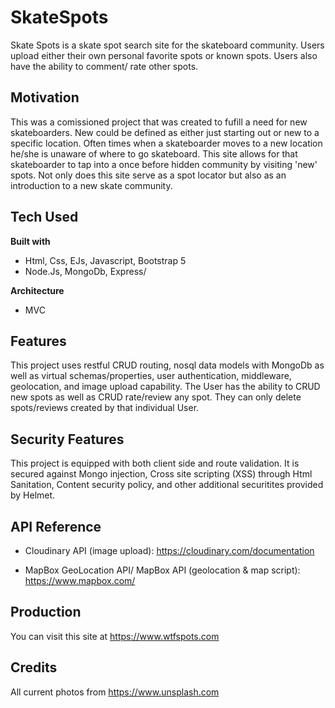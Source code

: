 # SkateSpots
Skate Spots is a skate spot search site for the skateboard community. Users upload either their own personal favorite spots or known spots. Users also have the ability to comment/ rate other spots.

## Motivation
This was a comissioned project that was created to fufill a need for new skateboarders. New could be defined as either just starting out or new to a specific location. Often times when a skateboarder moves to a new location he/she is unaware of where to go skateboard. This site allows for that skateboarder to tap into a once before hidden community by visiting 'new' spots. Not only does this site serve as a spot locator but also as an introduction to a new skate community.

## Tech Used
<b>Built with</b>
- Html, Css, EJs, Javascript, Bootstrap 5
- Node.Js, MongoDb, Express/

<b>Architecture</b>
- MVC

## Features
This project uses restful CRUD routing, nosql data models with MongoDb as well as virtual schemas/properties, user authentication, middleware, geolocation, and image upload capability. The User has the ability to CRUD new spots as well as CRUD rate/review any spot. They can only delete spots/reviews created by that individual User. 

## Security Features
This project is equipped with both client side and route validation. It is secured against Mongo injection, Cross site scripting (XSS) through Html Sanitation, Content security policy, and other additional securitites provided by Helmet. 

## API Reference
- Cloudinary API (image upload): 
https://cloudinary.com/documentation 

- MapBox GeoLocation API/ MapBox API (geolocation & map script):
 https://www.mapbox.com/ 

## Production
You can visit this site at https://www.wtfspots.com

## Credits
All current photos from https://www.unsplash.com

